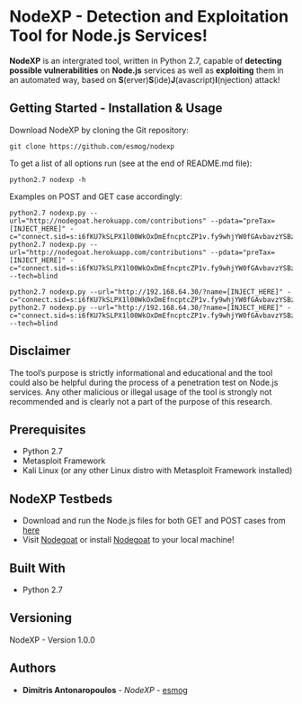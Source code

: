 # NodeXP - Detection and Exploitation Tool for Node.js Services!

**NodeXP** is an intergrated tool, written in Python 2.7, capable of **detecting possible vulnerabilities** on **Node.js** services as well as **exploiting** them in an automated way, based on **S**(erver)**S**(ide)**J**(avascript)**I**(njection) attack!

## Getting Started - Installation & Usage

Download NodeXP by cloning the Git repository:

	git clone https://github.com/esmog/nodexp

To get a list of all options run (see at the end of README.md file):

	python2.7 nodexp -h


Examples on POST and GET case accordingly:
	
	python2.7 nodexp.py --url="http://nodegoat.herokuapp.com/contributions" --pdata="preTax=[INJECT_HERE]" -c="connect.sid=s:i6fKU7kSLPX1l00WkOxDmEfncptcZP1v.fy9whjYW0fGAvbavzYSBz1C2ZhheDuQ1SU5qpgVzbTA"
	python2.7 nodexp.py --url="http://nodegoat.herokuapp.com/contributions" --pdata="preTax=[INJECT_HERE]" -c="connect.sid=s:i6fKU7kSLPX1l00WkOxDmEfncptcZP1v.fy9whjYW0fGAvbavzYSBz1C2ZhheDuQ1SU5qpgVzbTA" --tech=blind
	
	python2.7 nodexp.py --url="http://192.168.64.30/?name=[INJECT_HERE]" -c="connect.sid=s:i6fKU7kSLPX1l00WkOxDmEfncptcZP1v.fy9whjYW0fGAvbavzYSBz1C2ZhheDuQ1SU5qpgVzbTA"
	python2.7 nodexp.py --url="http://192.168.64.30/?name=[INJECT_HERE]" -c="connect.sid=s:i6fKU7kSLPX1l00WkOxDmEfncptcZP1v.fy9whjYW0fGAvbavzYSBz1C2ZhheDuQ1SU5qpgVzbTA" --tech=blind


## Disclaimer

The tool’s purpose is strictly informational and educational and the tool could also be helpful during the process of a penetration test on Node.js services. Any other malicious or illegal usage of the tool is strongly not recommended and is clearly not a part of the purpose of this research.


## Prerequisites

 - Python 2.7
 - Metasploit Framework
 - Kali Linux (or any other Linux distro with Metasploit Framework installed)


## NodeXP Testbeds
 
 - Download and run the Node.js files for both GET and POST cases from [here](https://github.com/esmog)
 - Visit [Nodegoat](http://nodegoat.herokuapp.com) or install  [Nodegoat](https://github.com/OWASP/NodeGoat) to your local machine!


## Built With

* Python 2.7


## Versioning

NodeXP - Version 1.0.0


## Authors

* **Dimitris Antonaropoulos** - *NodeXP* - [esmog](https://github.com/esmog)

